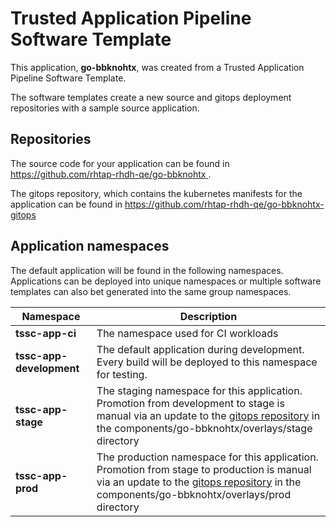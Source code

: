 # Trusted Application Pipeline Software Template

This application, **go-bbknohtx**, was created from a Trusted Application Pipeline Software Template.

The software templates create a new source and gitops deployment repositories with a sample source application. 

## Repositories

The source code for your application can be found in [https://github.com/rhtap-rhdh-qe/go-bbknohtx ](https://github.com/rhtap-rhdh-qe/go-bbknohtx ).
 
The gitops repository, which contains the kubernetes manifests for the application can be found in 
[https://github.com/rhtap-rhdh-qe/go-bbknohtx-gitops ](https://github.com/rhtap-rhdh-qe/go-bbknohtx-gitops ) 

## Application namespaces 

The default application will be found in the following namespaces. Applications can be deployed into unique namespaces or multiple software templates can also bet generated into the same group namespaces.  

|  Namespace   |  Description   |  
| -------- | -------- |
| **tssc-app-ci** | The namespace used for CI workloads |
| **tssc-app-development** | The default application during development. Every build will be deployed to this namespace for testing. |
| **tssc-app-stage** | The staging namespace for this application. Promotion from development to stage is manual via an update to the [gitops repository](https://github.com/rhtap-rhdh-qe/go-bbknohtx-gitops ) in the components/go-bbknohtx/overlays/stage directory |
| **tssc-app-prod** | The production namespace for this application. Promotion from stage to production is manual via an update to the [gitops repository](https://github.com/rhtap-rhdh-qe/go-bbknohtx-gitops ) in the components/go-bbknohtx/overlays/prod directory |